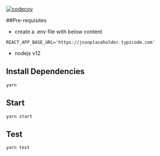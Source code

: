 [![codecov](https://codecov.io/gh/prakharsingh/qdb-challenge/branch/master/graph/badge.svg)](https://codecov.io/gh/prakharsingh/qdb-challenge)

##Pre-requisites

- create a .env file with below content

`REACT_APP_BASE_URL='https://jsonplaceholder.typicode.com'`

- nodejs v12

## Install Dependencies

`yarn`

## Start

`yarn start`

## Test

`yarn test`


